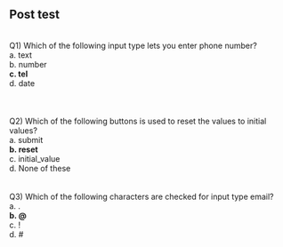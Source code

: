 ## Post test
<br>
Q1) Which of the following input type lets you enter phone number? <br>
a.	text <br>
b.	number <br>
<b>c.	tel</b> <br>
d.	date<br> <br>
<br>
<br>
Q2) Which of the following buttons is used to reset the values to initial values? <br>
a.	submit <br>
<b>b.	reset</b> <br>
c.	initial_value <br>
d.	None of these <br>
<br>
<br>
Q3) Which of the following characters are checked for input type email? <br>
a.	. <br>
<b>b.	@ </b> <br>
c.	! <br>
d.	# <br>
<br>


